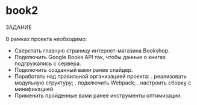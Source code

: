 # book2
ЗАДАНИЕ

В рамках проекта необходимо:

- Сверстать главную страницу интернет-магазина Bookshop.
- Подключить Google Books API так, чтобы данные о книгах подгружались с сервера.
- Подключить созданный вами ранее слайдер.
- Поработать над правильной организацией проекта:
. реализовать модульную структуру;
. подключить Webpack;
. настроить сборку с минификацией.
- Применить пройденные вами ранее инструменты оптимизации.